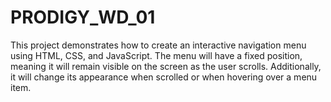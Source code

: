 # PRODIGY_WD_01
This project demonstrates how to create an interactive navigation menu using HTML, CSS, and JavaScript. The menu will have a fixed position, meaning it will remain visible on the screen as the user scrolls. Additionally, it will change its appearance when scrolled or when hovering over a menu item.

